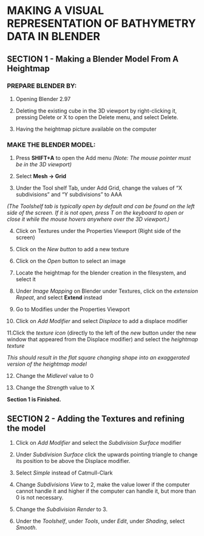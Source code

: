 MAKING A VISUAL REPRESENTATION OF BATHYMETRY DATA IN BLENDER
===

## SECTION 1 - Making a Blender Model From A Heightmap

### PREPARE BLENDER BY:

 1. Opening Blender 2.97
 
 2. Deleting the existing cube in the 3D viewport by right-clicking it, pressing Delete or X to open the Delete menu, and select Delete.
 
 3. Having the heightmap picture available on the computer

### MAKE THE BLENDER MODEL:
   1. Press **SHIFT+A** to open the Add menu 
       *(Note: The mouse pointer must be in the 3D viewport)* 
     
   2. Select **Mesh -> Grid**
   
   3. Under the Tool shelf Tab, under Add Grid, change the values of “X subdivisions” and “Y subdivisions” to AAA 
   
   *(The Toolshelf tab is typically open by default and can be found on the left side of the screen. If it is not open, press T on the 
   keyboard to open or close it while the mouse hovers anywhere over the 3D viewport.)*

   4. Click on Textures under the Properties Viewport (Right side of the screen)
   
   5. Click on the *New button* to add a new texture

   6. Click on the *Open* button to select an image
   
   7. Locate the heightmap for the blender creation in the filesystem, and select it
   
   8. Under *Image Mapping* on Blender under Textures, click on the *extension Repeat*, and select **Extend** instead
   
   9. Go to Modifies under the Properties Viewport
   
   10. Click on *Add Modifier* and select *Displace* to add a displace modifier
   
   11.Click the *texture icon* (directly to the left of the *new* button under the new window that appeared from the Displace modifier) and select the *heightmap texture*
   
   *This should result in the flat square changing shape into an exaggerated version of the heightmap model*
   
   12. Change the *Midlevel* value to 0
   
   13. Change the *Strength* value to X
   
**Section 1 is Finished.**
   
## SECTION 2 - Adding the Textures and refining the model

   1. Click on *Add Modifier* and select the *Subdivision Surface* modifier
   
   2. Under *Subdivision Surface* click the upwards pointing triangle to change its position to be above the Displace modifier.
   
   3. Select *Simple* instead of Catmull-Clark
   
   4. Change *Subdivisions View* to 2, make the value lower if the computer cannot handle it and higher if the computer can 
   handle it, but more than 0 is not necessary.
   
   5. Change the *Subdivision Render* to 3.
   
   6. Under the *Toolshelf*, under *Tools*, under *Edit*, under *Shading*, select *Smooth*.
